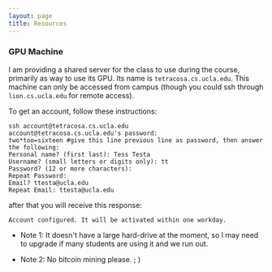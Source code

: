 ```yaml
---
layout: page
title: Resources
---
```


### GPU Machine

I am providing a shared server for the class to use during the course, primarily as way to use
its GPU.  Its name is ```tetracosa.cs.ucla.edu```.  This machine can only be accessed
from campus (though you could ssh through ```lion.cs.ucla.edu``` for remote access).

To get an account, follow these instructions:

```
ssh account@tetracosa.cs.ucla.edu 
account@tetracosa.cs.ucla.edu's password: 
two*too=sixteen #give this line previous line as password, then answer the following: 
Personal name? (first last): Tess Testa 
Username? (small letters or digits only): tt 
Password? (12 or more characters): 
Repeat Password: 
Email? ttesta@ucla.edu 
Repeat Email: ttesta@ucla.edu 
```

after that you will receive this response: 
```
Account configured. It will be activated within one workday.
``` 

* Note 1: It doesn't have a large hard-drive at the moment, so I may need to upgrade if many students are using it and we run out.

* Note 2: No bitcoin mining please. ; )

